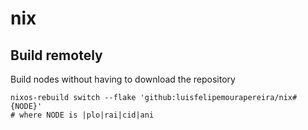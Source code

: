 # nix

## Build remotely

Build nodes without having to download the repository


   ```
   nixos-rebuild switch --flake 'github:luisfelipemourapereira/nix#{NODE}'
   # where NODE is |plo|rai|cid|ani
   ```
